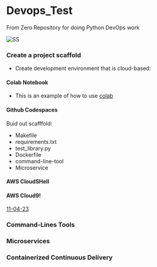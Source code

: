 # Devops_Test
From Zero Repository for doing Python DevOps work


![SS](https://user-images.githubusercontent.com/71041391/230740057-ea7e9aa1-3ddb-4a26-bd00-f1ca0f003caf.jpg)

### Create a project scaffold
* Create development environment that is cloud-based: 
#### Colab Notebook
* This is an example of how to use [colab](https://github.com/amalia020/Devops_Test/blob/main/start_with_python.ipynb)
#### Github Codespaces

Buid out scafffold:
* Makefile
* requirements.txt
* test_library.py
* Dockerfile
* command-line-tool
* Microservice

#### AWS CloudSHell
#### AWS Cloud9!
[11-04-23](https://user-images.githubusercontent.com/71041391/231190567-d7f06801-553f-4eba-b166-d312ddea5501.jpg)


### Command-Lines Tools

### Microservices

### Containerized Continuous Delivery

